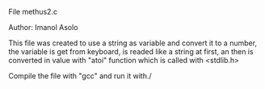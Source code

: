File methus2.c

Author: Imanol Asolo

This file was created to use a string as variable and convert it to a number, the variable is get from keyboard, is readed like a string at first, an then is converted in value with "atoi" function which is called with <stdlib.h>

Compile the file with "gcc" and run it with./

